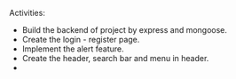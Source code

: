 Activities:

- Build the backend of project by express and mongoose.
- Create the login - register page.
- Implement the alert feature.
- Create the header, search bar and menu in header.
- 